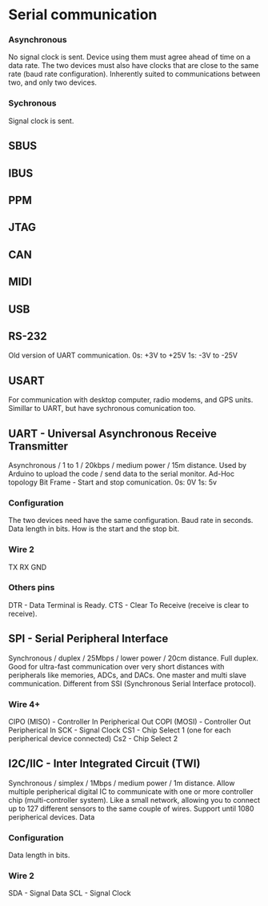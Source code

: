 # Serial communication

### Asynchronous
No signal clock is sent.
Device using them must agree ahead of time on a data rate.
The two devices must also have clocks that are close to the same rate (baud rate configuration).
Inherently suited to communications between two, and only two devices.

### Sychronous
Signal clock is sent.

## SBUS

## IBUS

## PPM

## JTAG

## CAN

## MIDI

## USB

## RS-232
Old version of UART communication.
0s: +3V to +25V
1s: -3V to -25V



## USART 
For communication with desktop computer, radio modems, and GPS units.
Simillar to UART, but have sychronous comunication too.



## UART - Universal Asynchronous Receive Transmitter
Asynchronous / 1 to 1 / 20kbps / medium power / 15m distance.
Used by Arduino to upload the code / send data to the serial monitor.
Ad-Hoc topology
Bit Frame - Start and stop comunication.
0s: 0V
1s: 5v


### Configuration
The two devices need have the same configuration.
Baud rate in seconds.
Data length in bits.
How is the start and the stop bit.

### Wire 2
TX
RX
GND

### Others pins
DTR - Data Terminal is Ready.
CTS - Clear To Receive (receive is clear to receive).



## SPI - Serial Peripheral Interface
Synchronous / duplex / 25Mbps / lower power / 20cm distance.
Full duplex.
Good for ultra-fast communication over very short distances with peripherals like memories, ADCs, and DACs.
One master and multi slave communication.
Different from SSI (Synchronous Serial Interface protocol).

### Wire 4+
CIPO (MISO) - Controller In Peripherical Out
COPI (MOSI) - Controller Out Peripherical In
SCK - Signal Clock
CS1 - Chip Select 1 (one for each peripherical device connected)
Cs2 - Chip Select 2



## I2C/IIC - Inter Integrated Circuit (TWI)
Synchronous / simplex / 1Mbps / medium power / 1m distance.
Allow multiple peripherical digital IC to communicate with one or more controller chip (multi-controller system).
Like a small network, allowing you to connect up to 127 different sensors to the same couple of wires. 
Support until 1080 peripherical devices.
Data

### Configuration
Data length in bits.

### Wire 2
SDA - Signal Data
SCL - Signal Clock
    
   


